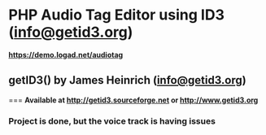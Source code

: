 PHP Audio Tag Editor using ID3 (<info@getid3.org>)
===
**<https://demo.logad.net/audiotag>**


## getID3() by James Heinrich (<info@getid3.org>)
===
**Available at <http://getid3.sourceforge.net> or <http://www.getid3.org>**


### Project is done, but the voice track is having issues

